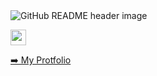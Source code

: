 <img src="https://imgur.com/a/IFHn198" alt="GitHub README header image">
<p></a> <a href="https://www.linkedin.com/in/vlad-propisnov/"><img src="https://img.shields.io/badge/linkedin-%230077B5.svg?&style=for-the-badge&logo=linkedin&logoColor=white" height=25></a> </p>
<p><a href="http://vladpro.herokuapp.com/">➡️ My Protfolio</a></p>
  
